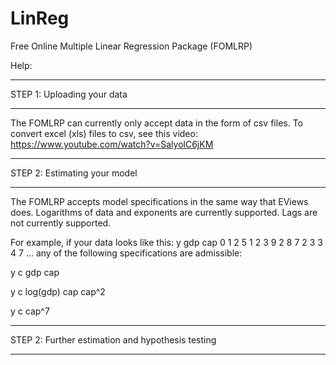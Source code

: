 LinReg
======

Free Online Multiple Linear Regression Package (FOMLRP)

Help:

**********************************************************************************************************************
STEP 1: Uploading your data
**********************************************************************************************************************

The FOMLRP can currently only accept data in the form of csv files. 
To convert excel (xls) files to csv, see this video: https://www.youtube.com/watch?v=SalyolC6jKM

**********************************************************************************************************************
STEP 2: Estimating your model
**********************************************************************************************************************

The FOMLRP accepts model specifications in the same way that EViews does. 
Logarithms of data and exponents are currently supported. Lags are not currently supported.

For example, if your data looks like this:
        y  gdp  cap
    0   1    2    5
    1   2    3    9
    2   8    7    2
    3   3    4    7
    ...
any of the following specifications are admissible:

y c gdp cap

y c log(gdp) cap cap^2

y c cap^7

**********************************************************************************************************************
STEP 2: Further estimation and hypothesis testing
**********************************************************************************************************************
